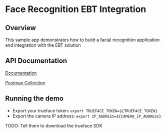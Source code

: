 # Face Recognition EBT Integration

## Overview
This sample app demonstrates how to build a facial recognition application and integration with the EBT solution

## API Documentation
[Documentation](https://docs.google.com/document/d/1BAZO66pC694ZPZEqDvVaWI0cFafzIbz9qaNmkXRG0Tw/edit?usp=sharing)

[Postman Collection](https://documenter.getpostman.com/view/12009415/T17M7RNe?version=latest)


## Running the demo

- Export your trueface token: `export TRUEFACE_TOKEN=${TRUEFACE_TOKEN}`
- Export the camera IP address: `export IP_ADDRESS=${CAMERA_IP_ADDRESS}`

TODO: Tell them to download the trueface SDK 